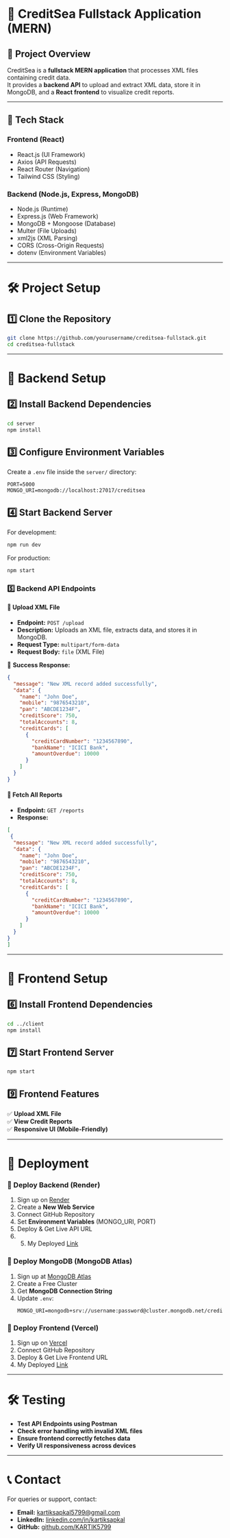 # 🚀 CreditSea Fullstack Application (MERN)

## 📌 Project Overview
CreditSea is a **fullstack MERN application** that processes XML files containing credit data.  
It provides a **backend API** to upload and extract XML data, store it in MongoDB, and a **React frontend** to visualize credit reports.

---

## 📌 Tech Stack
### **Frontend (React)**
- React.js (UI Framework)
- Axios (API Requests)
- React Router (Navigation)
- Tailwind CSS (Styling)


### **Backend (Node.js, Express, MongoDB)**
- Node.js (Runtime)
- Express.js (Web Framework)
- MongoDB + Mongoose (Database)
- Multer (File Uploads)
- xml2js (XML Parsing)
- CORS (Cross-Origin Requests)
- dotenv (Environment Variables)

---

# 🛠 **Project Setup**
## **1️⃣ Clone the Repository**
```sh
git clone https://github.com/yourusername/creditsea-fullstack.git
cd creditsea-fullstack
```

---

# 🎯 **Backend Setup**
## **2️⃣ Install Backend Dependencies**
```sh
cd server
npm install
```

## **3️⃣ Configure Environment Variables**
Create a `.env` file inside the `server/` directory:
```env
PORT=5000
MONGO_URI=mongodb://localhost:27017/creditsea
```

## **4️⃣ Start Backend Server**
For development:
```sh
npm run dev
```
For production:
```sh
npm start
```

### **5️⃣ Backend API Endpoints**
#### 📌 **Upload XML File**
- **Endpoint:** `POST /upload`
- **Description:** Uploads an XML file, extracts data, and stores it in MongoDB.
- **Request Type:** `multipart/form-data`
- **Request Body:** `file` (XML File)

📌 **Success Response:**
```json
{
  "message": "New XML record added successfully",
  "data": {
    "name": "John Doe",
    "mobile": "9876543210",
    "pan": "ABCDE1234F",
    "creditScore": 750,
    "totalAccounts": 8,
    "creditCards": [
      {
        "creditCardNumber": "1234567890",
        "bankName": "ICICI Bank",
        "amountOverdue": 10000
      }
    ]
  }
}
```

#### 📌 **Fetch All Reports**
- **Endpoint:** `GET /reports`
- **Response:**
```json
[
 {
  "message": "New XML record added successfully",
  "data": {
    "name": "John Doe",
    "mobile": "9876543210",
    "pan": "ABCDE1234F",
    "creditScore": 750,
    "totalAccounts": 8,
    "creditCards": [
      {
        "creditCardNumber": "1234567890",
        "bankName": "ICICI Bank",
        "amountOverdue": 10000
      }
    ]
  }
}
]
```

---

# 🎨 **Frontend Setup**
## **6️⃣ Install Frontend Dependencies**
```sh
cd ../client
npm install
```


## **7️⃣ Start Frontend Server**
```sh
npm start
```

## **9️⃣ Frontend Features**
✅ **Upload XML File**  
✅ **View Credit Reports**  
✅ **Responsive UI (Mobile-Friendly)**  


---

# 🚀 **Deployment**
### **🔹 Deploy Backend (Render)**
1. Sign up on [Render](https://render.com/)
2. Create a **New Web Service**
3. Connect GitHub Repository
4. Set **Environment Variables** (MONGO_URI, PORT)
5. Deploy & Get Live API URL
6. 5. My Deployed [Link](https://creditsea-boxj.onrender.com)

### **🔹 Deploy MongoDB (MongoDB Atlas)**
1. Sign up at [MongoDB Atlas](https://www.mongodb.com/atlas/database)
2. Create a Free Cluster
3. Get **MongoDB Connection String**
4. Update `.env`:
   ```env
   MONGO_URI=mongodb+srv://username:password@cluster.mongodb.net/creditsea
   ```

### **🔹 Deploy Frontend (Vercel)**
1. Sign up on [Vercel](https://vercel.com/)
2. Connect GitHub Repository
3. Deploy & Get Live Frontend URL
4. My Deployed [Link](https://credit-sea-gamma.vercel.app/)

---

# 🛠 **Testing**
- **Test API Endpoints using Postman**
- **Check error handling with invalid XML files**
- **Ensure frontend correctly fetches data**
- **Verify UI responsiveness across devices**

---


# 📞 **Contact**
For queries or support, contact:
- **Email:** kartiksapkal5799@gmail.com
- **LinkedIn:** [linkedin.com/in/kartiksapkal](https://linkedin.com/in/kartiksapkal)
- **GitHub:** [github.com/KARTIK5799](https://github.com/KARTIK5799)

